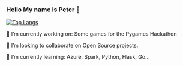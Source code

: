 ### Hello My name is Peter 👋

[![Top Langs](https://github-readme-stats-kasztp.vercel.app/api/top-langs/?layout=compact&langs_count=8&exclude_repo=jupyter_notebooks&username=kasztp&theme=highcontrast)](https://github.com/anuraghazra/github-readme-stats)

🔭 I’m currently working on: Some games for the Pygames Hackathon

👯 I’m looking to collaborate on Open Source projects.

🌱 I’m currently learning: Azure, Spark, Python, Flask, Go...
<!--
**kasztp/kasztp** is a ✨ _special_ ✨ repository because its `README.md` (this file) appears on your GitHub profile.

Here are some ideas to get you started:

- 🔭 I’m currently working on: A sourcingtool for recruiters.
- 🌱 I’m currently learning: Python, Flask
- 👯 I’m looking to collaborate on ...
- 🤔 I’m looking for help with ...
- 💬 Ask me about ...
- 📫 How to reach me: ...
- 😄 Pronouns: ...
- ⚡ Fun fact: ...
-->

